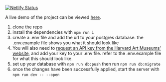 [![Netlify Status](https://api.netlify.com/api/v1/badges/995873ec-f2ec-435c-8c66-cd476d5b9105/deploy-status)](https://app.netlify.com/projects/museeimaginaire/deploys)

A live demo of the project can be viewed [here](https://museeimaginaire.netlify.app).

1. clone the repo
2. install the dependencies with `npm run i`
3. create a .env file and add the url to your postgres database. the .env.example file shows you what it should look like
4. You will also need to [request an API key from the Harvard Art Museums' website](https://harvardartmuseums.org/collections/api), and add your key to your .env file. refer to the .env.example file for what this should look like.
5. set up your database with `npm run db:push` then run `npm run db:migrate`
6. once the changes have been successfully applied, start the server with `npm run dev -- --open`

